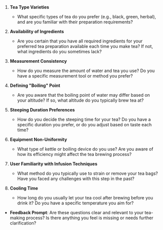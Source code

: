 1. **Tea Type Varieties**
   - What specific types of tea do you prefer (e.g., black, green, herbal), and are you familiar with their preparation requirements?
   
2. **Availability of Ingredients**
   - Are you certain that you have all required ingredients for your preferred tea preparation available each time you make tea? If not, what ingredients do you sometimes lack?
   
3. **Measurement Consistency**
   - How do you measure the amount of water and tea you use? Do you have a specific measurement tool or method you prefer?
   
4. **Defining "Boiling" Point**
   - Are you aware that the boiling point of water may differ based on your altitude? If so, what altitude do you typically brew tea at?
   
5. **Steeping Duration Preferences**
   - How do you decide the steeping time for your tea? Do you have a specific duration you prefer, or do you adjust based on taste each time?
   
6. **Equipment Non-Uniformity**
   - What type of kettle or boiling device do you use? Are you aware of how its efficiency might affect the tea brewing process?
   
7. **User Familiarity with Infusion Techniques**
   - What method do you typically use to strain or remove your tea bags? Have you faced any challenges with this step in the past?
   
8. **Cooling Time**
   - How long do you usually let your tea cool after brewing before you drink it? Do you have a specific temperature you aim for?
   
- **Feedback Prompt**: Are these questions clear and relevant to your tea-making process? Is there anything you feel is missing or needs further clarification?